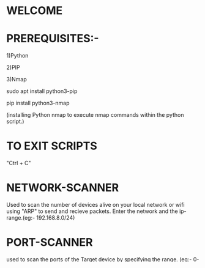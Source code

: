 # WELCOME
# PREREQUISITES:-
1)Python

2)PIP

3)Nmap

sudo apt install python3-pip

pip install python3-nmap

(installing Python nmap to execute nmap commands within the python script.)

# TO EXIT SCRIPTS
"Ctrl + C" 

# NETWORK-SCANNER 
Used to scan the number of devices alive on your local network or wifi using "ARP" to send and recieve packets.
Enter the network and the ip-range.(eg:- 192.168.8.0/24)

# PORT-SCANNER
used to scan the ports of the Target device by specifying the range. (eg:- 0-100)

# THANK YOU
